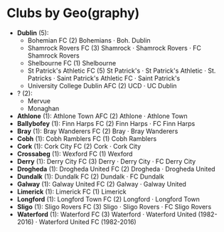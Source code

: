 # Clubs by Geo(graphy)

- **Dublin** (5): 
  - Bohemian FC  (2) Bohemians · Boh. Dublin
  - Shamrock Rovers FC  (3) Shamrock · Shamrock Rovers · FC Shamrock Rovers
  - Shelbourne FC  (1) Shelbourne
  - St Patrick's Athletic FC  (5) St Patrick's · St Patrick's Athletic · St. Patricks · Saint Patrick's Athletic FC · Saint Patrick's
  - University College Dublin AFC  (2) UCD · UC Dublin
- ? (2): 
  - Mervue 
  - Monaghan 
- **Athlone** (1): Athlone Town AFC  (2) Athlone · Athlone Town
- **Ballybofey** (1): Finn Harps FC  (2) Finn Harps · FC Finn Harps
- **Bray** (1): Bray Wanderers FC  (2) Bray · Bray Wanderers
- **Cobh** (1): Cobh Ramblers FC  (1) Cobh Ramblers
- **Cork** (1): Cork City FC  (2) Cork · Cork City
- **Crossabeg** (1): Wexford FC  (1) Wexford
- **Derry** (1): Derry City FC  (3) Derry · Derry City · FC Derry City
- **Drogheda** (1): Drogheda United FC  (2) Drogheda · Drogheda United
- **Dundalk** (1): Dundalk FC  (2) Dundalk · FC Dundalk
- **Galway** (1): Galway United FC  (2) Galway · Galway United
- **Limerick** (1): Limerick FC  (1) Limerick
- **Longford** (1): Longford Town FC  (2) Longford · Longford Town
- **Sligo** (1): Sligo Rovers FC  (3) Sligo · Sligo Rovers · FC Sligo Rovers
- **Waterford** (1): Waterford FC  (3) Waterford · Waterford United (1982-2016) · Waterford United FC (1982-2016)



